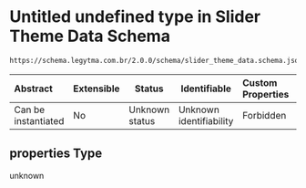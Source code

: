 # Untitled undefined type in Slider Theme Data Schema

```txt
https://schema.legytma.com.br/2.0.0/schema/slider_theme_data.schema.json#/properties
```




| Abstract            | Extensible | Status         | Identifiable            | Custom Properties | Additional Properties | Access Restrictions | Defined In                                                                                        |
| :------------------ | ---------- | -------------- | ----------------------- | :---------------- | --------------------- | ------------------- | ------------------------------------------------------------------------------------------------- |
| Can be instantiated | No         | Unknown status | Unknown identifiability | Forbidden         | Allowed               | none                | [slider_theme_data.schema.json\*](../schema/slider_theme_data.schema.json) |

## properties Type

unknown
